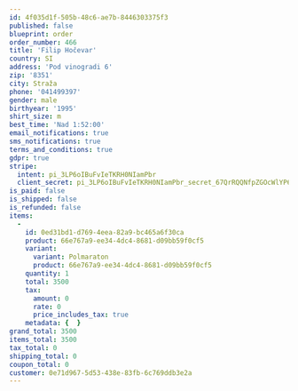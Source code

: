 ```yaml
---
id: 4f035d1f-505b-48c6-ae7b-8446303375f3
published: false
blueprint: order
order_number: 466
title: 'Filip Hočevar'
country: SI
address: 'Pod vinogradi 6'
zip: '8351'
city: Straža
phone: '041499397'
gender: male
birthyear: '1995'
shirt_size: m
best_time: 'Nad 1:52:00'
email_notifications: true
sms_notifications: true
terms_and_conditions: true
gdpr: true
stripe:
  intent: pi_3LP6oIBuFvIeTKRH0NIamPbr
  client_secret: pi_3LP6oIBuFvIeTKRH0NIamPbr_secret_67QrRQQNfpZGOcWlYP6EBho1w
is_paid: false
is_shipped: false
is_refunded: false
items:
  -
    id: 0ed31bd1-d769-4eea-82a9-bc465a6f30ca
    product: 66e767a9-ee34-4dc4-8681-d09bb59f0cf5
    variant:
      variant: Polmaraton
      product: 66e767a9-ee34-4dc4-8681-d09bb59f0cf5
    quantity: 1
    total: 3500
    tax:
      amount: 0
      rate: 0
      price_includes_tax: true
    metadata: {  }
grand_total: 3500
items_total: 3500
tax_total: 0
shipping_total: 0
coupon_total: 0
customer: 0e71d967-5d53-438e-83fb-6c769ddb3e2a
---
```

